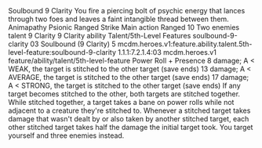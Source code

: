 <ability>
  <name>Soulbound</name>
  <cost>9 Clarity</cost>
  <flavor>You fire a piercing bolt of psychic energy that lances through two foes and leaves a faint intangible thread between them.</flavor>
  <keywords>
    <keyword>Animapathy</keyword>
    <keyword>Psionic</keyword>
    <keyword>Ranged</keyword>
    <keyword>Strike</keyword>
  </keywords>
  <type>Main action</type>
  <distance>Ranged 10</distance>
  <target>Two enemies</target>
  <metadata>
    <class>talent</class>
    <cost>9 Clarity</cost>
    <cost_amount>9</cost_amount>
    <cost_resource>Clarity</cost_resource>
    <feature_type>ability</feature_type>
    <file_dpath>Talent/5th-Level Features</file_dpath>
    <item_id>soulbound-9-clarity</item_id>
    <item_index>03</item_index>
    <item_name>Soulbound (9 Clarity)</item_name>
    <level>5</level>
    <scc>mcdm.heroes.v1:feature.ability.talent.5th-level-feature:soulbound-9-clarity</scc>
    <scdc>1.1.1:7.2.1.4:03</scdc>
    <source>mcdm.heroes.v1</source>
    <type>feature/ability/talent/5th-level-feature</type>
  </metadata>
  <effects>
    <effect type="roll">
      <roll>Power Roll + Presence</roll>
      <t1>8 damage; A &lt; WEAK, the target is stitched to the other target (save ends)</t1>
      <t2>13 damage; A &lt; AVERAGE, the target is stitched to the other target (save ends)</t2>
      <t3>17 damage; A &lt; STRONG, the target is stitched to the other target (save ends)</t3>
    </effect>
    <effect type="mundane">If any target becomes stitched to the other, both targets are stitched together. While stitched together, a target takes a bane on power rolls while not adjacent to a creature they&apos;re stitched to. Whenever a stitched target takes damage that wasn&apos;t dealt by or also taken by another stitched target, each other stitched target takes half the damage the initial target took.</effect>
    <effect type="mundane" name="Strained">You target yourself and three enemies instead.</effect>
  </effects>
</ability>
